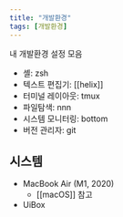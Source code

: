```yaml
---
title: "개발환경"
tags: [개발환경]
---
```


내 개발환경 설정 모음

- 셸: zsh
- 텍스트 편집기: [[helix]]
- 터미널 레이아웃: tmux
- 파일탐색: nnn
- 시스템 모니터링: bottom
- 버전 관리자: git

## 시스템

- MacBook Air (M1, 2020)
	- [[macOS]] 참고
- UiBox